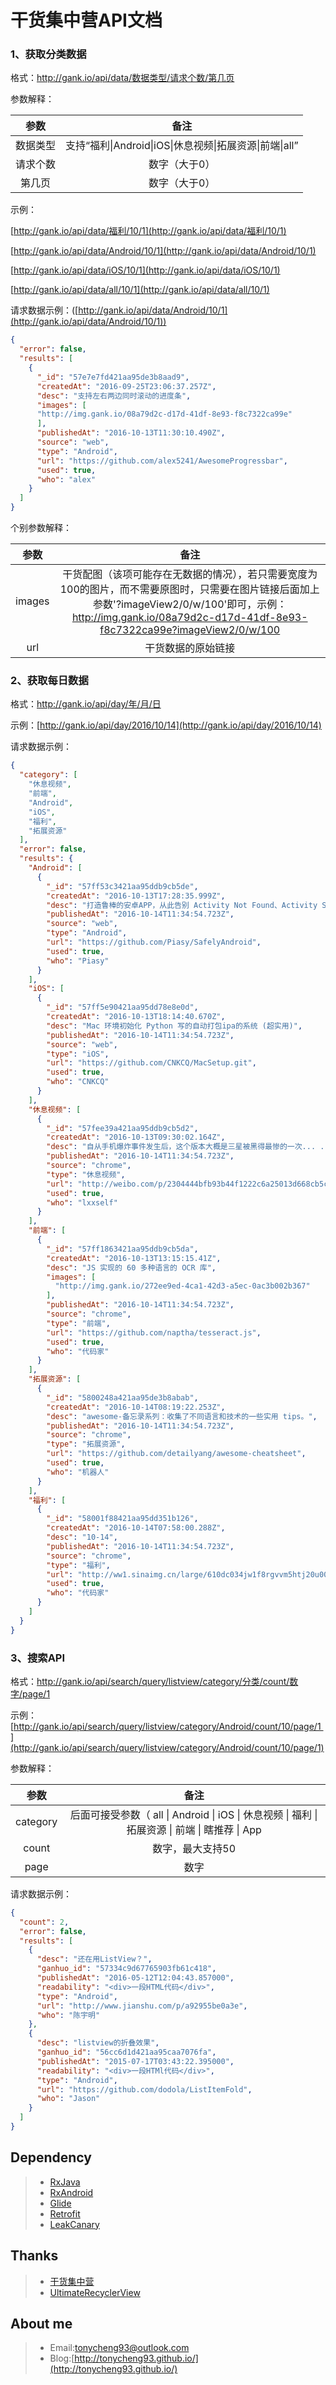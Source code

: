 #	干货集中营API文档

###	1、获取分类数据

格式：http://gank.io/api/data/数据类型/请求个数/第几页

参数解释：

|  参数  |                    备注                    |
| :--: | :--------------------------------------: |
| 数据类型 | 支持“福利\|Android\|iOS\|休息视频\|拓展资源\|前端\|all” |
| 请求个数 |                 数字（大于0）                  |
| 第几页  |                 数字（大于0）                  |

示例：

[http://gank.io/api/data/福利/10/1](http://gank.io/api/data/福利/10/1)

[http://gank.io/api/data/Android/10/1](http://gank.io/api/data/Android/10/1)

[http://gank.io/api/data/iOS/10/1](http://gank.io/api/data/iOS/10/1)

[http://gank.io/api/data/all/10/1](http://gank.io/api/data/all/10/1)

请求数据示例：([http://gank.io/api/data/Android/10/1](http://gank.io/api/data/Android/10/1))

```json
{
  "error": false,
  "results": [
    {
      "_id": "57e7e7fd421aa95de3b8aad9",
      "createdAt": "2016-09-25T23:06:37.257Z",
      "desc": "支持左右两边同时滚动的进度条",
      "images": [
      "http://img.gank.io/08a79d2c-d17d-41df-8e93-f8c7322ca99e"
      ],
      "publishedAt": "2016-10-13T11:30:10.490Z",
      "source": "web",
      "type": "Android",
      "url": "https://github.com/alex5241/AwesomeProgressbar",
      "used": true,
      "who": "alex"
    }
  ]
}
```

个别参数解释：

|   参数   |                    备注                    |
| :----: | :--------------------------------------: |
| images | 干货配图（该项可能存在无数据的情况），若只需要宽度为100的图片，而不需要原图时，只需要在图片链接后面加上参数'?imageView2/0/w/100'即可，示例：http://img.gank.io/08a79d2c-d17d-41df-8e93-f8c7322ca99e?imageView2/0/w/100 |
|  url   |                干货数据的原始链接                 |

###	2、获取每日数据

格式：http://gank.io/api/day/年/月/日

示例：[http://gank.io/api/day/2016/10/14](http://gank.io/api/day/2016/10/14)

请求数据示例：

```json
{
  "category": [
    "休息视频",
    "前端",
    "Android",
    "iOS",
    "福利",
    "拓展资源"
  ],
  "error": false,
  "results": {
    "Android": [
      {
        "_id": "57ff53c3421aa95ddb9cb5de",
        "createdAt": "2016-10-13T17:28:35.999Z",
        "desc": "打造鲁棒的安卓APP，从此告别 Activity Not Found、Activity State Loss 和 fragment transaction 中的 NPE",
        "publishedAt": "2016-10-14T11:34:54.723Z",
        "source": "web",
        "type": "Android",
        "url": "https://github.com/Piasy/SafelyAndroid",
        "used": true,
        "who": "Piasy"
      }
    ],
    "iOS": [
      {
        "_id": "57ff5e90421aa95dd78e8e0d",
        "createdAt": "2016-10-13T18:14:40.670Z",
        "desc": "Mac 环境初始化 Python 写的自动打包ipa的系统 (超实用)",
        "publishedAt": "2016-10-14T11:34:54.723Z",
        "source": "web",
        "type": "iOS",
        "url": "https://github.com/CNKCQ/MacSetup.git",
        "used": true,
        "who": "CNKCQ"
      }
    ],
    "休息视频": [
      {
        "_id": "57fee39a421aa95ddb9cb5d2",
        "createdAt": "2016-10-13T09:30:02.164Z",
        "desc": "自从手机爆炸事件发生后，这个版本大概是三星被黑得最惨的一次... ...[doge][拜拜]",
        "publishedAt": "2016-10-14T11:34:54.723Z",
        "source": "chrome",
        "type": "休息视频",
        "url": "http://weibo.com/p/2304444bfb93b44f1222c6a25013d668cb5c1a",
        "used": true,
        "who": "lxxself"
      }
    ],
    "前端": [
      {
        "_id": "57ff1863421aa95ddb9cb5da",
        "createdAt": "2016-10-13T13:15:15.41Z",
        "desc": "JS 实现的 60 多种语言的 OCR 库",
        "images": [
          "http://img.gank.io/272ee9ed-4ca1-42d3-a5ec-0ac3b002b367"
        ],
        "publishedAt": "2016-10-14T11:34:54.723Z",
        "source": "chrome",
        "type": "前端",
        "url": "https://github.com/naptha/tesseract.js",
        "used": true,
        "who": "代码家"
      }
    ],
    "拓展资源": [
      {
        "_id": "5800248a421aa95de3b8abab",
        "createdAt": "2016-10-14T08:19:22.253Z",
        "desc": "awesome-备忘录系列：收集了不同语言和技术的一些实用 tips。",
        "publishedAt": "2016-10-14T11:34:54.723Z",
        "source": "chrome",
        "type": "拓展资源",
        "url": "https://github.com/detailyang/awesome-cheatsheet",
        "used": true,
        "who": "机器人"
      }
    ],
    "福利": [
      {
        "_id": "58001f88421aa95dd351b126",
        "createdAt": "2016-10-14T07:58:00.288Z",
        "desc": "10-14",
        "publishedAt": "2016-10-14T11:34:54.723Z",
        "source": "chrome",
        "type": "福利",
        "url": "http://ww1.sinaimg.cn/large/610dc034jw1f8rgvvm5htj20u00u0q8s.jpg",
        "used": true,
        "who": "代码家"
      }
    ]
  }
}
```

###	3、搜索API

格式：http://gank.io/api/search/query/listview/category/分类/count/数字/page/1

示例：[http://gank.io/api/search/query/listview/category/Android/count/10/page/1 ](http://gank.io/api/search/query/listview/category/Android/count/10/page/1)

参数解释：

|    参数    |                    备注                    |
| :------: | :--------------------------------------: |
| category | 后面可接受参数（ all \| Android \| iOS \| 休息视频 \| 福利 \| 拓展资源 \| 前端 \| 瞎推荐 \| App |
|  count   |                数字，最大支持50                 |
|   page   |                    数字                    |

请求数据示例：

```json
{
  "count": 2,
  "error": false,
  "results": [
    {
      "desc": "还在用ListView？",
      "ganhuo_id": "57334c9d67765903fb61c418",
      "publishedAt": "2016-05-12T12:04:43.857000",
      "readability": "<div>一段HTML代码</div>",
      "type": "Android",
      "url": "http://www.jianshu.com/p/a92955be0a3e",
      "who": "陈宇明"
    },
    {
      "desc": "listview的折叠效果",
      "ganhuo_id": "56cc6d1d421aa95caa7076fa",
      "publishedAt": "2015-07-17T03:43:22.395000",
      "readability": "<div>一段HTMl代码</div>",
      "type": "Android",
      "url": "https://github.com/dodola/ListItemFold",
      "who": "Jason"
    }
  ]
}
```



##	Dependency

> * [RxJava](https://github.com/ReactiveX/RxJava)
> * [RxAndroid](https://github.com/ReactiveX/RxAndroid)
> * [Glide](https://github.com/bumptech/glide)
> * [Retrofit](https://square.github.io/retrofit/)
> * [LeakCanary](https://github.com/square/leakcanary)

##	Thanks

> * [干货集中营](http://gank.io)
> * [UltimateRecyclerView](https://github.com/cymcsg/UltimateRecyclerView)

##	About me

> * Email:tonycheng93@outlook.com
> * Blog:[http://tonycheng93.github.io/](http://tonycheng93.github.io/)
